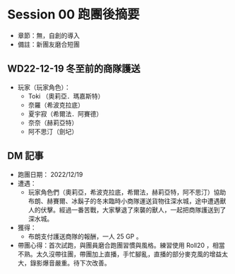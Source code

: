 # Session 00 跑團後摘要

- 章節：無，自創的導入
- 備註：新團友磨合短團

## WD22-12-19 冬至前的商隊護送

- 玩家（玩家角色）：
  - Toki （奧莉亞．瑪嘉斯特）
  - 奈羅（希波克拉底）
  - 夏宇寂（希爾法．阿賽德）
  - 奈奈（赫莉亞特）
  - 阿不思汀（劍圮）

## DM 記事

- 跑團日期： 2022/12/19
- 遭遇：
  - 玩家角色們（奧莉亞，希波克拉底，希爾法，赫莉亞特，阿不思汀）協助布朗、赫賽爾、冰鬍子的冬末臨時小商隊運送貨物往深水城，途中遭遇獸人的伏擊。經過一番苦戰，大家擊退了來襲的獸人，一起把商隊護送到了深水城。
- 獲得：
  - 布朗支付護送商隊的報酬，一人 25 GP 。
- 帶團心得：首次試跑，與團員磨合跑團習慣與風格。練習使用 Roll20 ，相當不熟。太久沒帶往團，帶團加上直播，手忙腳亂，直播的部分麥克風的增益太大，錄影爆音嚴重。待下次改善。
